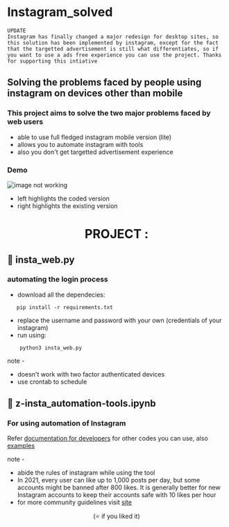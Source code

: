 # Instagram_solved

```
UPDATE
Instagram has finally changed a major redesign for desktop sites, so this solution has been implemented by instagram, except for the fact that the targetted advertisement is still what differentiates, so if you want to use a ads free experience you can use the project. Thanks for supporting this intiative
```
## Solving the problems faced by people using instagram on devices other than mobile

### This project aims to solve the two major problems faced by web users

* able to use full fledged instagram mobile version (lite)
* allows you to automate instagram with tools
* also you don't get targetted advertisement experience

### Demo

![image not working](instagram-web.png)

* left highlights the coded version
* right highlights the existing version

<h1 align='center'> PROJECT : </h1>

## 💫 insta_web.py

### automating the login process

* download all the dependecies:
```
   pip install -r requirements.txt
 ```
* replace the username and password with your own (credentials of your instagram)
* run using:
```
    python3 insta_web.py
 ```
note -

* doesn't work with two factor authenticated devices
* use crontab to schedule


## 💫 z-insta_automation-tools.ipynb

### For using automation of Instagram

Refer [documentation for developers](https://instagrambot.github.io/docs/en/For_developers.html) for other codes you can use, also
[examples](https://github.com/ohld/igbot)

note -

* abide the rules of instagram while using the tool
* In 2021, every user can like up to 1,000 posts per day, but some accounts might be banned after 800 likes. It is generally better for new Instagram accounts to keep their accounts safe with 10 likes per hour
* for more community guidelines visit [site](https://about.instagram.com/blog/announcements/instagram-community-guidelines-faqs)


<p align='center'> (⭐️ if you liked it) </p1>
